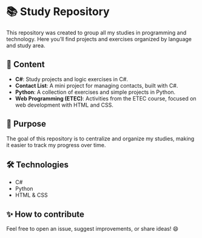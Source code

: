 # 📚 Study Repository  

This repository was created to group all my studies in programming and technology. Here you’ll find projects and exercises organized by language and study area.  

## 📂 Content  
- **C#**: Study projects and logic exercises in C#.  
- **Contact List**: A mini project for managing contacts, built with C#.  
- **Python**: A collection of exercises and simple projects in Python.  
- **Web Programming (ETEC)**: Activities from the ETEC course, focused on web development with HTML and CSS.  

## 🚀 Purpose  
The goal of this repository is to centralize and organize my studies, making it easier to track my progress over time.  

## 🛠 Technologies  
- C#  
- Python  
- HTML & CSS  

## ✨ How to contribute  
Feel free to open an issue, suggest improvements, or share ideas! 😄  

